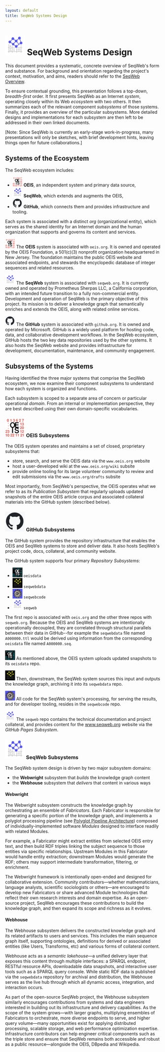 ```yaml
---
layout: default
title: SeqWeb Systems Design
---
```

# ![SeqWeb Project Icon](/assets/icons/seqweb_icon_64x64.png) SeqWeb Systems Design

This document provides a systematic, concrete overview of SeqWeb's form and substance.  For background and orientation regarding the project's context, motivation, and aims, readers should refer to the [SeqWeb Overview](/docs/seqweb_overview.md).

To ensure contextual grounding, this presentation follows a top-down, _breadth-first_ order.  It first presents SeqWeb as an Internet _system_, operating closely within its Web _ecosystem_ with two others.  It then summarizes each of the relevant component _subsystems_ of those systems.  Finally, it provides an overview of the particular subsystems.  More detailed designs and implementations for each subsystem are then left to be addressed in their own linked documents.

[Note: Since SeqWeb is currently an early-stage work-in-progress, many presentations will only be sketches, with brief development hints, leaving things open for future collaborations.]

## Systems of the Ecosystem

The SeqWeb ecosystem includes:
- ![OEIS Icon](/assets/icons/oeis_icon_32x32.png) **OEIS**, an independent system and primary data source,
- ![SeqWeb Icon](/assets/icons/seqweb_icon_32x32.png) **SeqWeb**, which extends and augments the OEIS,
- ![GitHub Icon](/assets/icons/github_icon_32x32.png) **GitHub**, which connects them and provides infrastructure and tooling.

Each system is associated with a distinct _org_ (organizational entity), which serves as the shared identity for an Internet domain and the human organization that supports and governs its content and services.

![OEIS Icon](/assets/icons/oeis_icon_32x32.png) The **OEIS** system is associated with `oeis.org`. It is owned and operated by the OEIS Foundation, a 501(c)(3) nonprofit organization headquartered in New Jersey. The foundation maintains the public OEIS website and associated endpoints, and stewards the encyclopedic database of integer sequences and related resources. 

![SeqWeb Icon](/assets/icons/seqweb_icon_32x32.png) The **SeqWeb** system is associated with `seqweb.org`. It is currently owned and operated by Prometheus Sherpas LLC, a California corporation, with an intended future transition to a fully non-commercial entity. Development and operation of SeqWeb is the primary objective of this project. Its mission is to deliver a knowledge graph that semantically enriches and extends the OEIS, along with related online services.

![GitHub Icon](/assets/icons/github_icon_32x32.png) The **GitHub** system is associated with `github.org`. It is owned and operated by Microsoft. GitHub is a widely used platform for hosting code, data, and collaborative development workflows. In the SeqWeb ecosystem, GitHub hosts the two key data repositories used by the other systems.  It also hosts the SeqWeb website and provides infrastructure for development, documentation, maintenance, and community engagement.

## Subsystems of the Systems

Having identified the three major systems that comprise the SeqWeb ecosystem, we now examine their component subsystems to understand how each system is organized and functions.

Each subsystem is scoped to a separate area of concern or particular operational _domain_.  From an internal or implementation perspective, they are best described using their own domain-specific vocabularies.

### ![OEIS Icon](/assets/icons/oeis_icon_64x64.png) OEIS Subsystems

The OEIS system operates and maintains a set of closed, proprietary subsystems that:
- store, search, and serve the OEIS data via the `www.oeis.org` website
- host a user-developed wiki at the `www.oeis.org/wiki` subsite
- provide online tooling for its large volunteer community to review and edit submissions via the `www.oeis.org/drafts` subsite

Most importantly, from SeqWeb's perspective, the OEIS operates what we refer to as its _Publication Subsystem_ that regularly uploads updated snapshots of the entire OEIS article corpus and associated collateral materials into the GitHub system (described below).

### ![GitHub Icon](/assets/icons/github_icon_64x64.png) GitHub Subsystems

The GitHub system provides the repository infrastructure that enables the OEIS and SeqWeb systems to store and deliver data.  It also hosts SeqWeb's project code, docs, collateral, and community website.  

The GitHub system supports four primary _Repository Subsystems_:
- ![OEIS Data Icon](/assets/icons/oeisdata_icon_32x32.png) `oeisdata`
- ![SeqWeb Data Icon](/assets/icons/seqwebdata_icon_32x32.png) `seqwebdata`
- ![SeqWeb Code Icon](/assets/icons/seqwebcode_icon_32x32.png) `seqwebcode`
- ![SeqWeb Icon](/assets/icons/seqweb_icon_32x32.png) `seqweb`

The first repo is associated with `oeis.org` and the other three repos with `seqweb.org`.  Because the OEIS and SeqWeb systems are intentionally operationally decoupled, they are correlated through structural parallels between their data in GitHub--for example the `seqwebdata` file named `A000000.ttl` would be derived using information from the corresponding `oeisdata` file named `A000000.seq`.

![OEIS Data Icon](/assets/icons/oeisdata_icon_32x32.png) As mentioned above, the OEIS system uploads updated snapshots to its `oeisdata` repo.  

![SeqWeb Data Icon](/assets/icons/seqwebdata_icon_32x32.png) Then, downstream, the SeqWeb system sources this input and outputs the knowledge graph, archiving it into its `seqwebdata` repo.  

![SeqWeb Code Icon](/assets/icons/seqwebcode_icon_32x32.png) All code for the SeqWeb system's processing, for serving the results, and for developer tooling, resides in the `seqwebcode` repo.

![SeqWeb Icon](/assets/icons/seqweb_icon_32x32.png) The `seqweb` repo contains the technical documentation and project collateral, and provides content for the www.seqweb.org website via the _GitHub Pages Subsystem_.

### ![SeqWeb Icon](/assets/icons/seqweb_icon_64x64.png) SeqWeb Subsystems

The SeqWeb system design is driven by two major subsystem domains:
- the **Webwright** subsystem that _builds_ the knowledge graph content
- the **Webhouse** subsystem that _delivers_ that content in various ways

#### Webwright

The Webwright subsystem constructs the knowledge graph by orchestrating an ensemble of _Fabricators_. Each Fabricator is responsible for generating a specific portion of the knowledge graph, and implements a polyglot processing pipeline (see [Polyglot Pipeline Architecture](/docs/polyglot_pipeline.md)) composed of individually-implemented software _Modules_ designed to interface readily with related Modules.

For example, a Fabricator might extract entities from selected OEIS entry text, and then build RDF triples linking the subject sequence to those entities via specific relationships. Upstream Modules in this Fabricator would handle entity extraction; downstream Modules would generate the RDF; others may support intermediate transformation, filtering, or enrichment.

The Webwright framework is intentionally open-ended and designed for collaborative extension. Community contributors—whether mathematicians, language analysts, scientific sociologists or others—are encouraged to develop new Fabricators or share advanced Module technologies that reflect their own research interests and domain expertise. As an open-source project, SeqWeb encourages these contributions to build the knowledge graph, and then expand its scope and richness as it evolves.

#### Webhouse

The Webhouse subsystem delivers the constructed knowledge graph and its related artifacts to users and services. This includes the main sequence graph itself, supporting ontologies, definitions for derived or associated entities (like Users, Transforms, etc) and various forms of collateral content.

Webhouse acts as a _semantic lakehouse_—a unified delivery layer that exposes this content through multiple interfaces: a SPARQL endpoint, RESTful resource APIs, downloadable data snapshots, and interactive user tools such as a SPARQL query console. While static RDF data is published via the `seqwebdata` repository for archival and distribution, the Webhouse serves as the live hub through which all dynamic access, integration, and interaction occurs.

As part of the open-source SeqWeb project, the Webhouse subsystem similarly encourages contributions from systems and data engineers interested in building out its infrastructure and delivery capabilities. As the scope of the system grows—with larger graphs, multiplying ensembles of Fabricators to orchestrate, more diverse endpoints to serve, and higher query volume—many opportunities exist for applying distributed processing, scalable storage, and web performance optimization expertise. Infrastructure contributors can help engineer critical components such as the triple store and ensure that SeqWeb remains both accessible and robust as a public resource—alongside the OEIS, DBpedia and Wikipedia.






